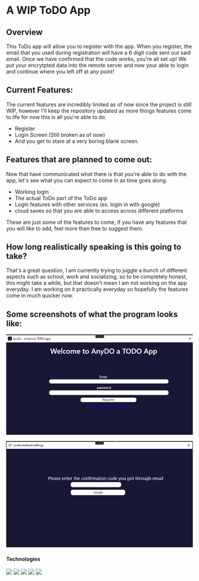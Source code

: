 # A WIP ToDO App

## Overview
This ToDo app will allow you to register with the app. When you register, the email that you used during registration will have a 6 digit code sent out said email. Once we have confirmed that the code works, you're all set up! We put your encrytpted data into the remote server and now your able to login and continue where you left off at any point!

## Current Features:
The current features are incredibly limited as of now since the project is still WIP, however I'll keep the repository updated as more things features come to life for now this is all you're able to do.
 
 * Register
 * Login Screen (Still broken as of now)
 * And you get to stare at a very boring blank screen.
 
 ## Features that are planned to come out:
 Now that have communicated what there is that you're able to do with the app, let's see what you can expect to come in as time goes along.
  * Working login 
  * The actual ToDo part of the ToDo app
  * Login features with other services (ex. login in with google)
  * cloud saves so that you are able to access across different platforms 
  
  These are just some of the features to come, if you have any features that you will like to add, feel more than free to suggest them. 
  
 ## How long realistically speaking is this going to take?
 That's a great question, I am currently trying to juggle a bunch of different aspects such as school, work and socializing, so to be completely honest, this might take a while, but that doesn't mean I am not working on the app everyday. I am working on it practically everyday so hopefully the features come in much quicker now.
 
 ## Some screenshots of what the program looks like:
 
 ![Screenshot of the registration screen.](/TodoApp/Images/ScreenShotOfReg.png)
 
 
 ![Screenshot of the confirmation code screen.](/TodoApp/Images/conScreenShot.png)
 
 #### Technologies
 ![](https://img.shields.io/badge/OS-Arch-informational?style=flat&logo=<LOGO_NAME>&logoColor=white&color=2bbc8a) ![](https://img.shields.io/badge/Editor-VisualStudio-informational?style=flat&logo=<LOGO_NAME>&logoColor=white&color=2bbc8a)  ![](https://img.shields.io/badge/Code-CSharp-informational?style=flat&logo=<LOGO_NAME>&logoColor=white&color=2bbc8a) ![](https://img.shields.io/badge/Tools-MySQL-informational?style=flat&logo=<LOGO_NAME>&logoColor=white&color=2bbc8a) ![](https://img.shields.io/badge/Library-ASP.NET-informational?style=flat&logo=<LOGO_NAME>&logoColor=white&color=2bbc8a)  
 



 


